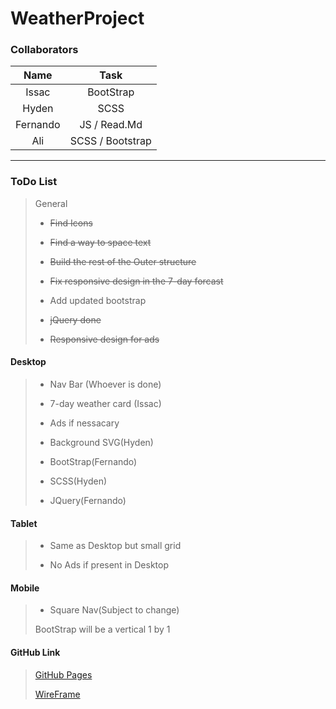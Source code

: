# WeatherProject

### Collaborators

| Name    | Task                |
| :----:  | :----:              |
| Issac   | BootStrap           |
| Hyden   | SCSS                |
| Fernando| JS / Read.Md        |
| Ali     | SCSS / Bootstrap    |

_______________________________________________________________

### ToDo List

> General
> 
> - ~~Find Icons~~
>
> - ~~Find a way to space text~~
> 
> - ~~Build the rest of the Outer structure~~
>
> - ~~Fix responsive design in the 7-day forcast~~
>
> - Add updated bootstrap
>
> - ~~jQuery done~~
>
> - ~~Responsive design for ads~~

#### Desktop

> - Nav Bar (Whoever is done)
>
> - 7-day weather card (Issac)
>
> - Ads if nessacary
>
> - Background SVG(Hyden)
>
> - BootStrap(Fernando)
>
> - SCSS(Hyden)
>
> - JQuery(Fernando)

#### Tablet

> - Same as Desktop but small grid 
>
> - No Ads if present in Desktop

#### Mobile

> - Square Nav(Subject to change)
>
> BootStrap will be a vertical 1 by 1

#### GitHub Link

> [GitHub Pages](https://fernandorodriguez23.github.io/WeatherProject/)
>
> [WireFrame](wireFrame.PNG)



